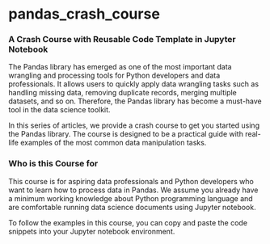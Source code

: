 # pandas_crash_course
### A Crash Course with Reusable Code Template in Jupyter Notebook

The Pandas library has emerged as one of the most important data wrangling and processing tools for Python developers and data professionals. It allows users to quickly apply data wrangling tasks such as handling missing data, removing duplicate records, merging multiple datasets, and so on. Therefore, the Pandas library has become a must-have tool in the data science toolkit.

In this series of articles, we provide a crash course to get you started using the Pandas library. The course is designed to be a practical guide with real-life examples of the most common data manipulation tasks.

### Who is this Course for

This course is for aspiring data professionals and Python developers who want to learn how to process data in Pandas. We assume you already have a minimum working knowledge about Python programming language and are comfortable running data science documents using Jupyter notebook. 

To follow the examples in this course, you can copy and paste the code snippets into your Jupyter notebook environment.
